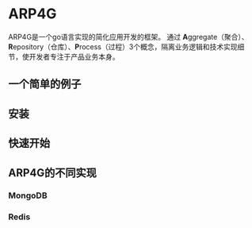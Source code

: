 # ARP4G
ARP4G是一个go语言实现的简化应用开发的框架。
通过 **A**ggregate（聚合）、**R**epository（仓库）、**P**rocess（过程）3个概念，隔离业务逻辑和技术实现细节，使开发者专注于产品业务本身。

## 一个简单的例子
## 安装
## 快速开始
## ARP4G的不同实现
### MongoDB
### Redis
